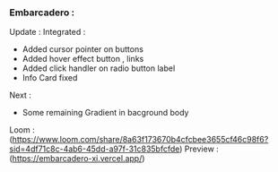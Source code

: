### Embarcadero :
Update : 
Integrated  :
-  Added cursor pointer on buttons
-  Added hover effect button , links
-  Added click handler on radio button label
-  Info Card fixed 

Next : 
- Some remaining Gradient in bacground body



Loom : (https://www.loom.com/share/8a63f173670b4cfcbee3655cf46c98f6?sid=4df71c8c-4ab6-45dd-a97f-31c835bfcfde)
Preview : (https://embarcadero-xi.vercel.app/)
